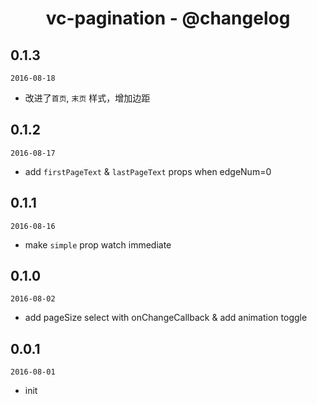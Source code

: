 <h1 align="center">vc-pagination - @changelog</h1>

## 0.1.3

`2016-08-18`

- 改进了`首页`, `末页` 样式，增加边距

## 0.1.2

`2016-08-17`

- add `firstPageText` & `lastPageText` props when edgeNum=0

## 0.1.1

`2016-08-16`

- make `simple` prop watch immediate

## 0.1.0

`2016-08-02`

- add pageSize select with onChangeCallback & add animation toggle

## 0.0.1

`2016-08-01`

- init

